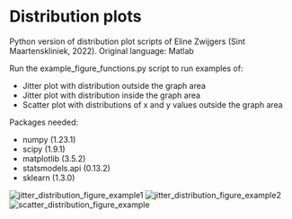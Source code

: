 # Distribution plots
Python version of distribution plot scripts of Eline Zwijgers (Sint Maartenskliniek, 2022). 
Original language: Matlab

Run the example_figure_functions.py script to run examples of:
 - Jitter plot with distribution outside the graph area
 - Jitter plot with distribution inside the graph area
 - Scatter plot with distributions of x and y values outside the graph area

Packages needed:
 - numpy (1.23.1)
 - scipy (1.9.1)
 - matplotlib (3.5.2)
 - statsmodels.api (0.13.2)
 - sklearn (1.3.0)

![jitter_distribution_figure_example1](https://github.com/CarmenEnsink/distribution_plots/assets/61141983/df8ef43f-3946-4a83-ae3c-52f1b20a0444)
![jitter_distribution_figure_example2](https://github.com/CarmenEnsink/distribution_plots/assets/61141983/24a5deff-c1dd-4591-88ef-ff0778ed3a35)
![scatter_distribution_figure_example](https://github.com/CarmenEnsink/distribution_plots/assets/61141983/3e5df70e-644a-421a-9545-9985e168dcb1)
